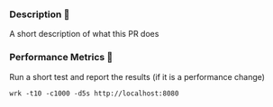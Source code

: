 ### Description 📕

A short description of what this PR does

### Performance Metrics 🚀

Run a short test and report the results (if it is a performance change)

`wrk -t10 -c1000 -d5s http://localhost:8080`